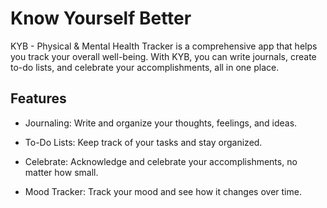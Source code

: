 
# Know Yourself Better

KYB - Physical & Mental Health Tracker is a comprehensive app that helps you track your overall well-being. With KYB, you can write journals, create to-do lists, and celebrate your accomplishments, all in one place.

## Features

- Journaling: Write and organize your thoughts, feelings, and ideas.

- To-Do Lists: Keep track of your tasks and stay organized.

- Celebrate: Acknowledge and celebrate your accomplishments, no matter how small.

- Mood Tracker: Track your mood and see how it changes over time.


